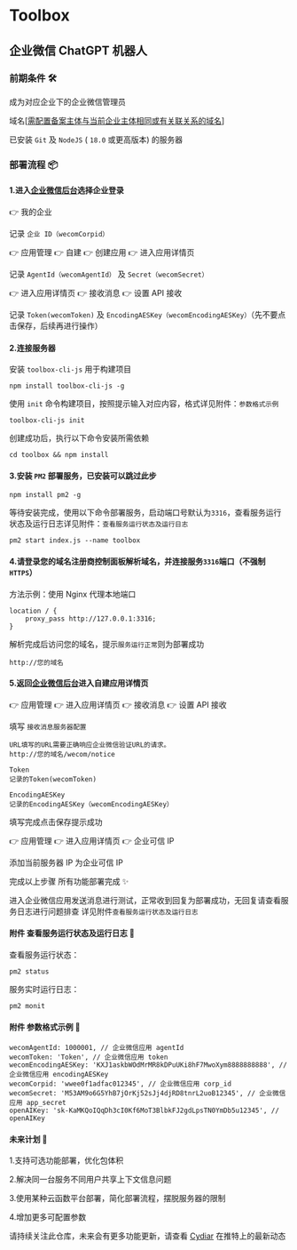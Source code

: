 # Toolbox

## 企业微信 ChatGPT 机器人

### 前期条件 🛠

成为对应企业下的企业微信管理员

域名[[需配置备案主体与当前企业主体相同或有关联关系的域名](https://open.work.weixin.qq.com/wwopen/common/readDocument/40754)]

已安装 `Git` 及 `NodeJS` ( `18.0` 或更高版本) 的服务器

### 部署流程 📦

#### 1.进入[企业微信后台](https://work.weixin.qq.com/)选择企业登录

👉 我的企业

记录 `企业 ID（wecomCorpid）`

👉 应用管理 👉 自建 👉 创建应用 👉 进入应用详情页

记录 `AgentId（wecomAgentId）` 及 `Secret（wecomSecret）`

👉 进入应用详情页 👉 接收消息 👉 设置 API 接收

记录 `Token(wecomToken)` 及 `EncodingAESKey（wecomEncodingAESKey）`（先不要点击保存，后续再进行操作）

#### 2.连接服务器

安装 `toolbox-cli-js` 用于构建项目

```
npm install toolbox-cli-js -g
```

使用 `init` 命令构建项目，按照提示输入对应内容，格式详见附件：`参数格式示例`

```
toolbox-cli-js init
```

创建成功后，执行以下命令安装所需依赖

```
cd toolbox && npm install
```

#### 3.安装 `PM2` 部署服务，已安装可以跳过此步

```
npm install pm2 -g
```

等待安装完成，使用以下命令部署服务，启动端口号默认为`3316`，查看服务运行状态及运行日志详见附件：`查看服务运行状态及运行日志`

```
pm2 start index.js --name toolbox
```

#### 4.请登录您的域名注册商控制面板解析域名，并连接服务`3316`端口（不强制 `HTTPS`）

方法示例：使用 Nginx 代理本地端口

```
location / {
    proxy_pass http://127.0.0.1:3316;
}
```

解析完成后访问您的域名，提示`服务运行正常`则为部署成功

```
http://您的域名
```

#### 5.返回[企业微信后台](https://work.weixin.qq.com/)进入自建应用详情页

👉 应用管理 👉 进入应用详情页 👉 接收消息 👉 设置 API 接收

填写 `接收消息服务器配置`

```
URL填写的URL需要正确响应企业微信验证URL的请求。
http://您的域名/wecom/notice

Token
记录的Token(wecomToken)

EncodingAESKey
记录的EncodingAESKey（wecomEncodingAESKey）
```

填写完成点击保存提示成功

👉 应用管理 👉 进入应用详情页 👉 企业可信 IP

添加当前服务器 IP 为企业可信 IP

完成以上步骤 所有功能部署完成 ✨

进入企业微信应用发送消息进行测试，正常收到回复为部署成功，无回复请查看服务日志进行问题排查 详见附件`查看服务运行状态及运行日志`

#### 附件 查看服务运行状态及运行日志 📎

查看服务运行状态：

```
pm2 status
```

服务实时运行日志：

```
pm2 monit
```

#### 附件 参数格式示例 📎

```
wecomAgentId: 1000001, // 企业微信应用 agentId
wecomToken: 'Token', // 企业微信应用 token
wecomEncodingAESKey: 'KXJ1askbWOdMrMR8kDPuUKi8hF7MwoXym8888888888', // 企业微信应用 encodingAESKey
wecomCorpid: 'wwee0f1adfac012345', // 企业微信应用 corp_id
wecomSecret: 'M53AM9o6G5YhB7jOrKj52sJj4djRD8tnrL2uoB12345', // 企业微信应用 app_secret
openAIKey: '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', // openAIKey
```

#### 未来计划 📆

1.支持可选功能部署，优化包体积

2.解决同一台服务不同用户共享上下文信息问题

3.使用某种云函数平台部署，简化部署流程，摆脱服务器的限制

4.增加更多可配置参数

请持续关注此仓库，未来会有更多功能更新，请查看 [Cydiar](https://twitter.com/Cydiar404) 在推特上的最新动态

